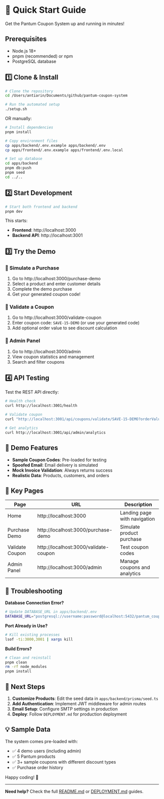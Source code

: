 # 🚀 Quick Start Guide

Get the Pantum Coupon System up and running in minutes!

## Prerequisites
- Node.js 18+
- pnpm (recommended) or npm
- PostgreSQL database

## 1️⃣ Clone & Install

```bash
# Clone the repository
cd /Users/antiarin/Documents/github/pantum-coupon-system

# Run the automated setup
./setup.sh
```

OR manually:

```bash
# Install dependencies
pnpm install

# Copy environment files
cp apps/backend/.env.example apps/backend/.env
cp apps/frontend/.env.example apps/frontend/.env.local

# Set up database
cd apps/backend
pnpm db:push
pnpm seed
cd ../..
```

## 2️⃣ Start Development

```bash
# Start both frontend and backend
pnpm dev
```

This starts:
- **Frontend**: http://localhost:3000
- **Backend API**: http://localhost:3001

## 3️⃣ Try the Demo

### 🛒 Simulate a Purchase
1. Go to http://localhost:3000/purchase-demo
2. Select a product and enter customer details
3. Complete the demo purchase
4. Get your generated coupon code!

### 🎫 Validate a Coupon
1. Go to http://localhost:3000/validate-coupon
2. Enter coupon code: `SAVE-15-DEMO` (or use your generated code)
3. Add optional order value to see discount calculation

### 🔧 Admin Panel
1. Go to http://localhost:3000/admin
2. View coupon statistics and management
3. Search and filter coupons

## 4️⃣ API Testing

Test the REST API directly:

```bash
# Health check
curl http://localhost:3001/health

# Validate coupon
curl "http://localhost:3001/api/coupons/validate/SAVE-15-DEMO?orderValue=100"

# Get analytics
curl http://localhost:3001/api/admin/analytics
```

## 🎯 Demo Features

- **Sample Coupon Codes**: Pre-loaded for testing
- **Spoofed Email**: Email delivery is simulated
- **Mock Invoice Validation**: Always returns success
- **Realistic Data**: Products, customers, and orders

## 📱 Key Pages

| Page | URL | Description |
|------|-----|-------------|
| Home | http://localhost:3000 | Landing page with navigation |
| Purchase Demo | http://localhost:3000/purchase-demo | Simulate product purchase |
| Validate Coupon | http://localhost:3000/validate-coupon | Test coupon codes |
| Admin Panel | http://localhost:3000/admin | Manage coupons and analytics |

## 🔧 Troubleshooting

**Database Connection Error?**
```bash
# Update DATABASE_URL in apps/backend/.env
DATABASE_URL="postgresql://username:password@localhost:5432/pantum_coupons"
```

**Port Already in Use?**
```bash
# Kill existing processes
lsof -ti:3000,3001 | xargs kill
```

**Build Errors?**
```bash
# Clean and reinstall
pnpm clean
rm -rf node_modules
pnpm install
```

## 🚀 Next Steps

1. **Customize Products**: Edit the seed data in `apps/backend/prisma/seed.ts`
2. **Add Authentication**: Implement JWT middleware for admin routes  
3. **Email Setup**: Configure SMTP settings in production
4. **Deploy**: Follow `DEPLOYMENT.md` for production deployment

## 💡 Sample Data

The system comes pre-loaded with:
- ✅ 4 demo users (including admin)
- ✅ 5 Pantum products
- ✅ 3+ sample coupons with different discount types
- ✅ Purchase order history

Happy coding! 🎉

---

**Need help?** Check the full [README.md](./README.md) or [DEPLOYMENT.md](./DEPLOYMENT.md) guides.